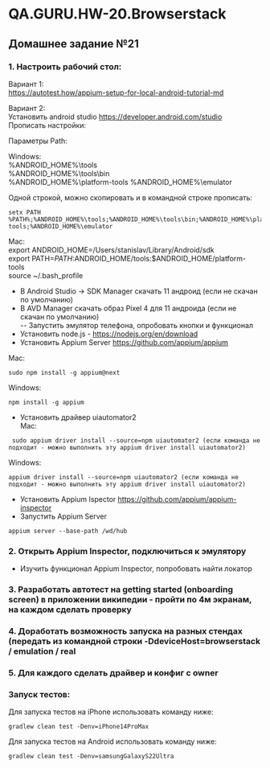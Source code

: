 # QA.GURU.HW-20.Browserstack
## Домашнее задание №21


### 1. Настроить рабочий стол:   
Вариант 1:   
https://autotest.how/appium-setup-for-local-android-tutorial-md   

Вариант 2:   
Установить android studio https://developer.android.com/studio   
Прописать настройки:
  
Параметры Path:   

Windows:   
%ANDROID_HOME%\tools   
%ANDROID_HOME%\tools\bin   
%ANDROID_HOME%\platform-tools
%ANDROID_HOME%\emulator   

Одной строкой, можно скопировать и в командной строке прописать: 
```shell
setx PATH %PATH%;%ANDROID_HOME%\tools;%ANDROID_HOME%\tools\bin;%ANDROID_HOME%\platform-tools;%ANDROID_HOME%\emulator
```

Mac:  
export ANDROID_HOME=/Users/stanislav/Library/Android/sdk   
export PATH=$PATH:$ANDROID_HOME/tools:$ANDROID_HOME/platform-tools   
source ~/.bash_profile      
- В Android Studio -> SDK Manager скачать 11 андроид (если не скачан по умолчанию)   
- В AVD Manager скачать образ Pixel 4 для 11 андроида (если не скачан по умолчанию)   
-- Запустить эмулятор телефона, опробовать кнопки и функционал
- Установить node.js - https://nodejs.org/en/download   
- Установить Appium Server https://github.com/appium/appium

Mac:
```shell
sudo npm install -g appium@next
```    
Windows: 
```shell
npm install -g appium
```

- Установить драйвер uiautomator2   
 Mac:
```shell
 sudo appium driver install --source=npm uiautomator2 (если команда не подходит - можно выполнить эту appium driver install uiautomator2)
```   
 Windows:
 ```shell
 appium driver install --source=npm uiautomator2 (если команда не подходит - можно выполнить эту appium driver install uiautomator2)
```  

- Установить Appium Ispector https://github.com/appium/appium-inspector   
- Запустить Appium Server    
```shell
appium server --base-path /wd/hub
```
### 2. Открыть Appium Inspector, подключиться к эмулятору

- Изучить функционал Appium Inspector, попробовать найти локатор

### 3. Разработать автотест на getting started (onboarding screen) в приложении википедии - пройти по 4м экранам, на каждом сделать проверку

### 4. Доработать возможность запуска на разных стендах (передать из командной строки -DdeviceHost=browserstack / emulation / real

### 5. Для каждого сделать драйвер и конфиг с owner



### Запуск тестов: 
Для запуска тестов на iPhone использовать команду ниже:
```shell
gradlew clean test -Denv=iPhone14ProMax
```

Для запуска тестов на Android использовать команду ниже:
```shell
gradlew clean test -Denv=samsungGalaxyS22Ultra
```
